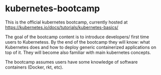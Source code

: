 # kubernetes-bootcamp
This is the official kubernetes bootcamp, currently hosted at https://kubernetes.io/docs/tutorials/kubernetes-basics/

The goal of the bootcamp content is to introduce developers/ first time users to Kubernetess. By the end of the bootcamp they will know: what Kubernetes does and how to deploy generic containerized applications on top of it. 
They will become also familiar with main kubernetes concepts. 

The bootcamp assumes users have some knowledge of software containers (Docker, rkt, etc).

